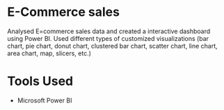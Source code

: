 # E-Commerce sales

Analysed E=commerce sales data and created a interactive dashboard using Power BI.
Used different types of customized visualizations (bar chart, pie chart, donut chart, clustered bar chart, scatter chart, line chart, area chart, map, slicers, etc.)

# Tools Used
* Microsoft Power BI
